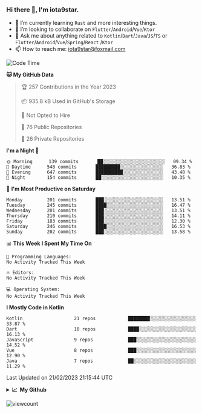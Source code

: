 ### Hi there 👋, I'm iota9star.

- 🌱 I’m currently learning `Rust` and more interesting things.
- 👯 I’m looking to collaborate on `Flutter`/`Android`/`Vue`/`Ktor`
- 💬 Ask me about anything related to `Kotlin`/`Dart`/`Java`/`JS`/`TS` or `Flutter`/`Android`/`Vue`/`Spring`/`React`
  /`Ktor`
- 📫 How to reach me: [iota9star@foxmail.com](iota9star@foxmail.com)



<!--START_SECTION:waka-->
![Code Time](http://img.shields.io/badge/Code%20Time-3%2C090%20hrs%2054%20mins-blue)

**🐱 My GitHub Data** 

> 🏆 257 Contributions in the Year 2023
 > 
> 📦 935.8 kB Used in GitHub's Storage 
 > 
> 🚫 Not Opted to Hire
 > 
> 📜 76 Public Repositories 
 > 
> 🔑 26 Private Repositories  
 > 
**I'm a Night 🦉** 

```text
🌞 Morning      139 commits       ██░░░░░░░░░░░░░░░░░░░░░░░   09.34 % 
🌆 Daytime      548 commits       █████████░░░░░░░░░░░░░░░░   36.83 % 
🌃 Evening      647 commits       ██████████░░░░░░░░░░░░░░░   43.48 % 
🌙 Night        154 commits       ██░░░░░░░░░░░░░░░░░░░░░░░   10.35 % 

```
📅 **I'm Most Productive on Saturday** 

```text
Monday         201 commits       ███░░░░░░░░░░░░░░░░░░░░░░   13.51 % 
Tuesday        245 commits       ████░░░░░░░░░░░░░░░░░░░░░   16.47 % 
Wednesday      201 commits       ███░░░░░░░░░░░░░░░░░░░░░░   13.51 % 
Thursday       210 commits       ███░░░░░░░░░░░░░░░░░░░░░░   14.11 % 
Friday         183 commits       ███░░░░░░░░░░░░░░░░░░░░░░   12.30 % 
Saturday       246 commits       ████░░░░░░░░░░░░░░░░░░░░░   16.53 % 
Sunday         202 commits       ███░░░░░░░░░░░░░░░░░░░░░░   13.58 % 

```


📊 **This Week I Spent My Time On** 

```text
💬 Programming Languages: 
No Activity Tracked This Week

🔥 Editors: 
No Activity Tracked This Week

💻 Operating System: 
No Activity Tracked This Week

```

**I Mostly Code in Kotlin** 

```text
Kotlin                   21 repos            ████████░░░░░░░░░░░░░░░░░   33.87 % 
Dart                     10 repos            ████░░░░░░░░░░░░░░░░░░░░░   16.13 % 
JavaScript               9 repos             ███░░░░░░░░░░░░░░░░░░░░░░   14.52 % 
Vue                      8 repos             ███░░░░░░░░░░░░░░░░░░░░░░   12.90 % 
Java                     7 repos             ██░░░░░░░░░░░░░░░░░░░░░░░   11.29 % 

```



 Last Updated on 21/02/2023 21:15:44 UTC
<!--END_SECTION:waka-->

<details>
  <summary><b>📈&nbsp;&nbsp;My Github</b></summary>
  <br>
  <img src='https://github-profile-trophy.vercel.app/?username=iota9star'>
  <img src='https://bad-apple-github-readme.vercel.app/api?show_bg=1&username=iota9star&hide_title=true'>
  <img src='http://cr-skills-chart-widget.azurewebsites.net/api/api?username=iota9star'>
</details>


![viewcount](https://count.getloli.com/get/@iota9star?theme=rule34)
